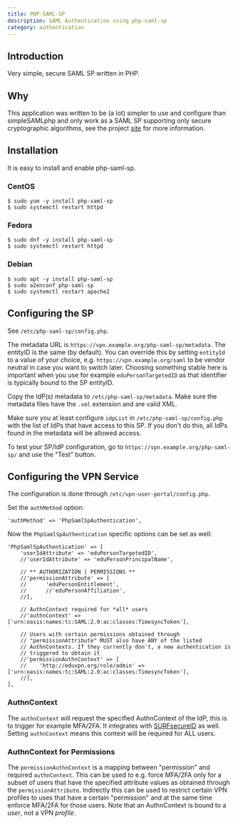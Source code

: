 ```yaml
---
title: PHP-SAML-SP
description: SAML Authentication using php-saml-sp
category: authentication
---
```


## Introduction

Very simple, secure SAML SP written in PHP.

## Why

This application was written to be (a lot) simpler to use and configure than 
simpleSAMLphp and only work as a SAML SP supporting only secure cryptographic 
algorithms, see the project 
[site](https://github.com/fkooman/php-saml-sp/) for more information.

## Installation

It is easy to install and enable php-saml-sp.

### CentOS

    $ sudo yum -y install php-saml-sp
    $ sudo systemctl restart httpd
    
### Fedora

    $ sudo dnf -y install php-saml-sp
    $ sudo systemctl restart httpd

### Debian

    $ sudo apt -y install php-saml-sp
    $ sudo a2enconf php-saml-sp
    $ sudo systemctl restart apache2

## Configuring the SP

See `/etc/php-saml-sp/config.php`. 

The metadata URL is `https://vpn.example.org/php-saml-sp/metadata`. The 
entityID is the same (by default). You can override this by setting `entityId` 
to a value of your choice, e.g. `https://vpn.example.org/saml` to be vendor 
neutral in case you want to switch later. Choosing something stable here is 
important when you use for example `eduPersonTargetedID` as that identifier
is typically bound to the SP entityID.

Copy the IdP(s) metadata to `/etc/php-saml-sp/metadata`. Make sure the metadata
files have the `.xml` extension and are valid XML.

Make sure you at least configure `idpList` in `/etc/php-saml-sp/config.php` 
with the list of IdPs that have access to this SP. If you don't do this, all 
IdPs found in the metadata will be allowed access.

To test your SP/IdP configuration, go to `https://vpn.example.org/php-saml-sp/` 
and use the "Test" button.

## Configuring the VPN Service

The configuration is done through `/etc/vpn-user-portal/config.php`.

Set the `authMethod` option:

    'authMethod' => 'PhpSamlSpAuthentication',

Now the `PhpSamlSpAuthentication` specific options can be set as well:

    'PhpSamlSpAuthentication' => [
        'userIdAttribute' => 'eduPersonTargetedID',
        //'userIdAttribute' => 'eduPersonPrincipalName',

        // ** AUTHORIZATION | PERMISSIONS **
        //'permissionAttribute' => [
        //      'eduPersonEntitlement',
        //      //'eduPersonAffiliation',
        //],

        // AuthnContext required for *all* users
        //'authnContext' => ['urn:oasis:names:tc:SAML:2.0:ac:classes:TimesyncToken'],

        // Users with certain permissions obtained through
        // "permissionAttribute" MUST also have ANY of the listed
        // AuthnContexts. If they currently don't, a new authentication is
        // triggered to obtain it
        //'permissionAuthnContext' => [
        //    'http://eduvpn.org/role/admin' => ['urn:oasis:names:tc:SAML:2.0:ac:classes:TimesyncToken'],
        //],
    ],

### AuthnContext

The `authnContext` will request the specified AuthnContext of the IdP, this is 
to trigger for example MFA/2FA. It integrates with 
[SURFsecureID](https://wiki.surfnet.nl/display/SsID/SURFsecureID) as well. 
Setting `authnContext` means this context will be required for ALL users.

### AuthnContext for Permissions

The `permissionAuthnContext` is a mapping between "permission" and required 
`authnContext`. This can be used to e.g. force MFA/2FA only for a subset of
users that have the specified attribute values as obtained through the 
`permissionAttribute`. Indirectly this can be used to restrict certain VPN 
profiles to uses that have a certain "permission" and at the same time enforce
MFA/2FA for those users. Note that an AuthnContext is bound to a _user_, not a
VPN _profile_.
